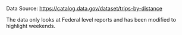 Data Source: https://catalog.data.gov/dataset/trips-by-distance

The data only looks at Federal level reports and has been modified to highlight weekends.
